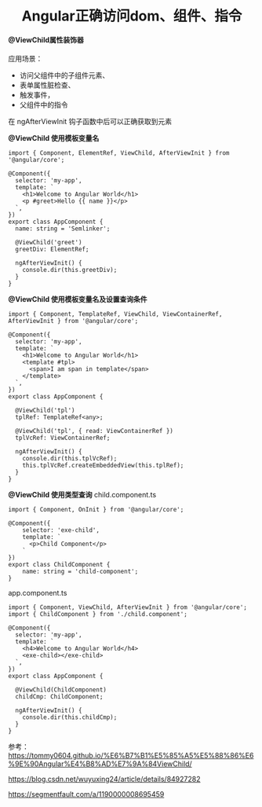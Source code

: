 # <center>**Angular正确访问dom、组件、指令**</center>
<article align="left" padding="0 12px">


#### @ViewChild属性装饰器

应用场景：
* 访问父组件中的子组件元素、
* 表单属性脏检查、
* 触发事件，
* 父组件中的指令

在 ngAfterViewInit 钩子函数中后可以正确获取到元素

**@ViewChild 使用模板变量名**
```
import { Component, ElementRef, ViewChild, AfterViewInit } from '@angular/core';

@Component({
  selector: 'my-app',
  template: `
    <h1>Welcome to Angular World</h1>
    <p #greet>Hello {{ name }}</p>
  `,
})
export class AppComponent {
  name: string = 'Semlinker';

  @ViewChild('greet')
  greetDiv: ElementRef;

  ngAfterViewInit() {
    console.dir(this.greetDiv);
  }
}
```
**@ViewChild 使用模板变量名及设置查询条件**
```
import { Component, TemplateRef, ViewChild, ViewContainerRef, AfterViewInit } from '@angular/core';

@Component({
  selector: 'my-app',
  template: `
    <h1>Welcome to Angular World</h1>
    <template #tpl>
      <span>I am span in template</span>
    </template>
  `,
})
export class AppComponent {

  @ViewChild('tpl')
  tplRef: TemplateRef<any>;

  @ViewChild('tpl', { read: ViewContainerRef })
  tplVcRef: ViewContainerRef;

  ngAfterViewInit() {
    console.dir(this.tplVcRef);
    this.tplVcRef.createEmbeddedView(this.tplRef);
  }
}
```
**@ViewChild 使用类型查询**
child.component.ts
```
import { Component, OnInit } from '@angular/core';

@Component({
    selector: 'exe-child',
    template: `
      <p>Child Component</p>  
    `
})
export class ChildComponent {
    name: string = 'child-component';
}
```
app.component.ts
```
import { Component, ViewChild, AfterViewInit } from '@angular/core';
import { ChildComponent } from './child.component';

@Component({
  selector: 'my-app',
  template: `
    <h4>Welcome to Angular World</h4>
    <exe-child></exe-child>
  `,
})
export class AppComponent {

  @ViewChild(ChildComponent)
  childCmp: ChildComponent;

  ngAfterViewInit() {
    console.dir(this.childCmp);
  }
}
```
参考：
https://tommy0604.github.io/%E6%B7%B1%E5%85%A5%E5%88%86%E6%9E%90Angular%E4%B8%AD%E7%9A%84ViewChild/

https://blog.csdn.net/wuyuxing24/article/details/84927282

https://segmentfault.com/a/1190000008695459

</article>